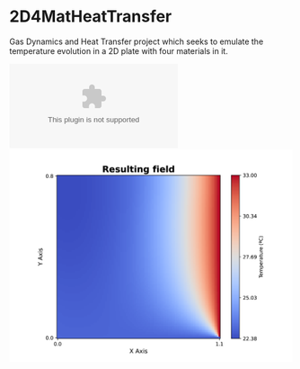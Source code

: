 # 2D4MatHeatTransfer
Gas Dynamics and Heat Transfer project which seeks to emulate the temperature evolution in a 2D plate with four materials in it.

![Alt Text](output/plots/example.eps)
![Alt Text](output/plots/example2.png)